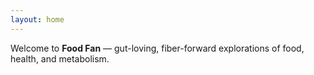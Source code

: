 ```yaml
---
layout: home
---
```


Welcome to **Food Fan** — gut-loving, fiber-forward explorations of food, health, and metabolism.
